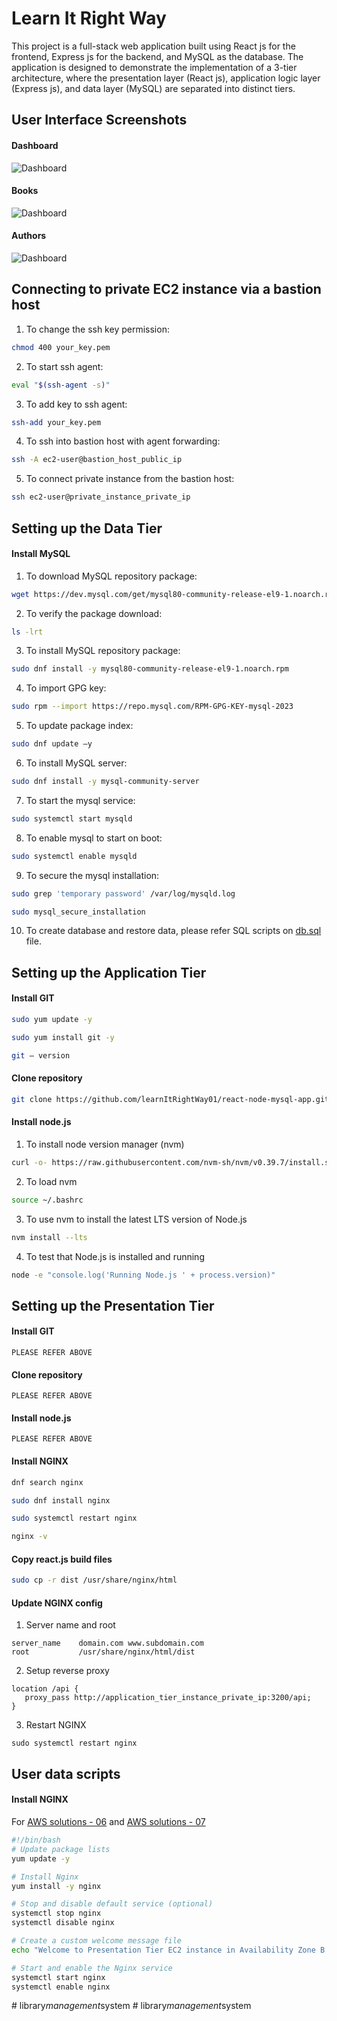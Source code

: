 # Learn It Right Way
This project is a full-stack web application built using React js for the frontend, Express js for the backend, and MySQL as the database. The application is designed to demonstrate the implementation of a 3-tier architecture, where the presentation layer (React js), application logic layer (Express js), and data layer (MySQL) are separated into distinct tiers.


## User Interface Screenshots 
#### Dashboard
![Dashboard](./frontend/public/ss/dashboard.png)

#### Books
![Dashboard](./frontend/public/ss/books.png)

#### Authors
![Dashboard](./frontend/public/ss/authors.png)


## Connecting to private EC2 instance via a bastion host
1. To change the ssh key permission:

```bash
chmod 400 your_key.pem
```

2. To start ssh agent:

```bash
eval "$(ssh-agent -s)"  
```

3. To add key to ssh agent:

```bash
ssh-add your_key.pem
```

4. To ssh into bastion host with agent forwarding:

```bash
ssh -A ec2-user@bastion_host_public_ip
```

5. To connect private instance from the bastion host:

```bash
ssh ec2-user@private_instance_private_ip 
```

## Setting up the Data Tier
#### Install MySQL
1. To download MySQL repository package:

```bash
wget https://dev.mysql.com/get/mysql80-community-release-el9-1.noarch.rpm
```

2. To verify the package download:

```bash
ls -lrt 
```

3. To install MySQL repository package:

```bash
sudo dnf install -y mysql80-community-release-el9-1.noarch.rpm 
```

4. To import GPG key: 

```bash
sudo rpm --import https://repo.mysql.com/RPM-GPG-KEY-mysql-2023 
```

5. To update package index:

```bash
sudo dnf update –y 
```

6. To install MySQL server:

```bash
sudo dnf install -y mysql-community-server  
```

7. To start the mysql service:

```bash
sudo systemctl start mysqld
```

8. To enable mysql to start on boot:

```bash
sudo systemctl enable mysqld 
```

9. To secure the mysql installation:

```bash
sudo grep 'temporary password' /var/log/mysqld.log 

sudo mysql_secure_installation 
```

10. To create database and restore data, please refer SQL scripts on [db.sql](./backend/db.sql) file.


## Setting up the Application Tier
#### Install GIT
```bash
sudo yum update -y

sudo yum install git -y

git — version
```

#### Clone repository
```bash
git clone https://github.com/learnItRightWay01/react-node-mysql-app.git
```

#### Install node.js
1. To install node version manager (nvm)
```bash
curl -o- https://raw.githubusercontent.com/nvm-sh/nvm/v0.39.7/install.sh | bash
```

2. To load nvm
```bash
source ~/.bashrc
```

3. To use nvm to install the latest LTS version of Node.js
```bash
nvm install --lts
```

4. To test that Node.js is installed and running
```bash
node -e "console.log('Running Node.js ' + process.version)"
```

## Setting up the Presentation Tier
#### Install GIT
```
PLEASE REFER ABOVE
```

#### Clone repository
```
PLEASE REFER ABOVE
```

#### Install node.js
```
PLEASE REFER ABOVE
```

#### Install NGINX
```bash
dnf search nginx

sudo dnf install nginx

sudo systemctl restart nginx 

nginx -v
```

#### Copy react.js build files
```bash
sudo cp -r dist /usr/share/nginx/html 
```

#### Update NGINX config
1. Server name and root
```
server_name    domain.com www.subdomain.com
root           /usr/share/nginx/html/dist
```

2. Setup reverse proxy
```
location /api { 
   proxy_pass http://application_tier_instance_private_ip:3200/api; 
}
```

3. Restart NGINX
```
sudo systemctl restart nginx
```

## User data scripts
#### Install NGINX
For [AWS solutions - 06](https://youtu.be/snQlL0fJI3Q) and  [AWS solutions - 07](https://youtu.be/eRX1FI2cFi8)

```bash
#!/bin/bash 
# Update package lists 
yum update -y 

# Install Nginx 
yum install -y nginx 

# Stop and disable default service (optional) 
systemctl stop nginx 
systemctl disable nginx 

# Create a custom welcome message file 
echo "Welcome to Presentation Tier EC2 instance in Availability Zone B." > /usr/share/nginx/html/index.html 

# Start and enable the Nginx service 
systemctl start nginx 
systemctl enable nginx
```
#   l i b r a r y _ m a n a g e m e n t _ s y s t e m  
 #   l i b r a r y _ m a n a g e m e n t _ s y s t e m  
 